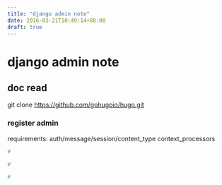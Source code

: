 ```yaml
---
title: "django admin note"
date: 2016-03-21T10:49:14+08:00
draft: true
---
```


# django admin note

## doc read
git clone https://github.com/gohugoio/hugo.git

### register admin

requirements: auth/message/session/content_type context_processors

```python
# 

# 

# 

```
